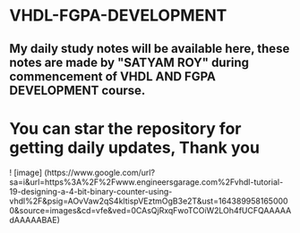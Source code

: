 # VHDL-FGPA-DEVELOPMENT
<h2>My daily study notes will be available here, these notes are made by "SATYAM ROY"  during commencement of VHDL AND FGPA DEVELOPMENT course. <h2>
<h1>You can star the repository for getting daily updates, Thank you </h1>
! [image] (https://www.google.com/url?sa=i&url=https%3A%2F%2Fwww.engineersgarage.com%2Fvhdl-tutorial-19-designing-a-4-bit-binary-counter-using-vhdl%2F&psig=AOvVaw2qS4kltispVEztmOgB3e2T&ust=1643899581650000&source=images&cd=vfe&ved=0CAsQjRxqFwoTCOiW2LOh4fUCFQAAAAAdAAAAABAE)
